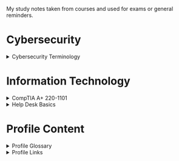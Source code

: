 My study notes taken from courses and used for exams or general reminders.

# Cybersecurity
<details> 
  <summary> Cybersecurity Terminology </summary>

- Jobs 
- Threats 
  - Threat Actors 
  - Types of Attacks 
  - Other 
- Defenses 
  - Automated 
  - Operations 
  - Frameworks & Standards 
- Tools 
  - Job Specific 
  - General 
  - Software
</details>

# Information Technology
<details> 
  <summary> CompTIA A+ 220-1101 </summary>
  
- Laptop Hardware 
- Laptop Displays 
- Connecting Mobile Device 
- Mobile Device Accessories 
- Cellular Standards 
- Mobile Device Connectivity 
- Mobile Device Configurations 
- Introduction to IP 
- Common Network Ports 
- Network Devices 
- Software Defined Networking 
- Wireless Network Standards 
- Wireless Network Technologies 
- Network Services 
- IPv4 and IPv6 
- Assigning IP Addresses 
- DNS Configuration 
- DNCP Configuration 
- VLANs and VPNS 
- Internet Connection Types 
- Network Types 
- Network Tools 
- Network Cables 
- Optical Fiber 
- 586A and 568B Colours 
- Peripheral Cables 
- Video Cables 
- SATA Device Cables 
- SCSI Device Cables 
- PATA Device Cables 
- Adapters and Converters 
- Copper Connectors 
- Fiber Connectors 
- An Overview of Memory 
- Memory Technologies 
- Storage Devices 
- RAID 
- Motherboard Form Factors 
- Motherboard Expansion Slots 
- Motherboard Connectors 
- Motherboard Compatibility 
- The BIOS 
- BIOS Settings 
- CPU Features 
- Expansion Cards 
- Cooling 
- Computer Power 
- Multifunction Devices 
- Laser Printers 
- Laser Printer Maintenance 
- Inkjet Printer 
- Inkjet Printer Maintenance 
- Thermal Printers 
- Thermal Printer Maintenance 
- Impact Printers 
- Impact Printer Maintenace 
- 3D Printers 
- Cloud Models 
- Cloud Characteristics 
- Client-side Virtualization 
- How to Troubleshoot 
- Troubleshooting Common Hardware Problems 
- Troubleshooting Storage Devices 
- Troubleshooting Video and Display Issues 
- Troubleshooting Mobile Devices 
- Troubleshooting Printers 
- Troubleshooting Networks 
</details>
  
<details> 
  <summary> Help Desk Basics </summary>
  
- Ticketing System 
  - How to Create a New Ticket 
  - How to Write Knowledge Base Documentation 
- Virtualization 
  - Hyper-V Usage 
- Remote Access 
  - How to remote in on Zoom 
- Active Directory 
  - Setup for Server 2019 
  - How to Add Users 
- Networking Terminology 
</details> 

# Profile Content
<details>
  <summary> Profile Glossary </summary>
  
- Programing Languages
  - Assembly
  - JavaScript
  - Python
  - SQL
  - TypeScript
  - Nix
- Markup Languages
  - HTML 5
  - Markdown
  - XML
- Serialization
  - JSON
  - YAML
- Styling
  - Bootstrap
  - CSS3
  - SASS
  - Tailwind CSS
- JavaScript Framework
  - Express.js
  - jQuery
  - Next.js
- JavaScript Runtime Environment
  - Node.js
- JavaScript Libraries
  - Kaboom.js
  - React.js
  - Redux.js
- JavaScript Bundlers
  - esbuild
  - webpack
- Cross-platform
  - Electron.js
  - React Native
- Python Libraries
  - Pandas
  - Pygame
- Package Mangers
  - NPM
  - PyPi
- Testing Frameworks
  - Jest
  - PyUnit
- Application Security Platform
  - LGTM
  - SNYK
- Version Control
  - Git
- Version Control System
  - GitHub
- Command-Line
  - GNU Bash
  - PowerShell
- Integrated Development Environment (IDE)
  - Pycharm
  - Replit
  - Virtual Studio Code
- Text Editor
  - GNU Nano
  - VIM
  - Visual Studio Code
- Interactive Computing Platform
  - Jupyter Notebook
- NoSQL Database
  - MongoDB
- Relational Database Management System
  - Microsoft SQL Server
  - MySQL
  - PostgreSQL
- Continuous Integration
  - Circle CI
  - GitHub Actions
  - Gradle
   - Jenkins
  - Travis CI
  - Webapp.io
- Container
  - Docker
- Container Orchestration
  - Kubernetes
- Configuration Management
  - Ansible
- Provisioning
  - Terraform
- Monitoring System
  - Nagios
  - Prometheus
- Log Management
  - Elastic Stack
- Distributed Tracing Tools
  - Jaeger
- Service Mesh
  - Istio
- Message-Broker
  - RabbitMQ
- Issue Tracking
  - Jira
  - Spiceworks
- Web Server
  - Nginx
- Virtualization
  - Hyper-V
  - VMware
- Project Management
  - Teamwork
  - ZenHub
- Customer Relationship Management
  - Salesforce
- Chat Based Collaboration
  - Microsoft Teams
  - Slack
  - Zoom
- Document Editor
  - Google Docs
  - LibreOffice
  - Microsoft Word
- Spreadsheet Editor
  - Google Sheets
  - Microsoft Excel
- Cloud Providers
  - Amazon Web Services
  - Google Cloud Platform
- VoIP Software
  - Discord
- Directory Service
  - Active Directory
- Web Browsers
  - Brave
  - Chrome
  - Firefox
  - Microsoft Edge
  - Safari
  - Tor
- Operating Systems
  - Android
  - Free BSD
  - iOS
  - Linux
  - MacOS
  - Windows
- Linux Distros
  - Kali Linux
  - REMnux
  - Tails
  - Ubuntu
- Security Information and Event Management
  - SolarWinds
- Security Orchestrated, Automation and Response (SOAR)
  - Splunk
- Intrusion Detection System
  - OSSEC
  - Security Onion
  - Snort
- Password Auditing
  - John the Ripper
- Web Vulnerability
  - Acunetix
  - Burp Suite
  - Nessus Professional
  - Nikto
  - ZAP
- Fingerprinting and Forensics Tool
  - p0f
- Encryption
  - TCPCrypt
- Firewalls
  - PfSense
- User Awareness Training Exercises
  - Gophish
- Penetration Testing
  - Aircrack-ng
  - Metasploit Framework
  - Nmap
  - OpenVAS
  - Shodan
  - Sqlmap
  - Wireshark
</details> 

<details>
  <summary> Profile Links </summary>

- Programing Languages
- Markup Languages 
- Serialization Languages
- Styling
- JavaScript Framework 
- JavaScript Runtime Environment
- JavaScript Libraries 
- JavaScript Bundlers
- Cross-platform
- Python Libraries 
- Package Mangers
- Testing Frameworks 
- Application Security Platform 
- Version Control 
- Version Control System 
- Command-Line
- Integrated Development Environment
- Text Editor
- Interactive Computing Platform
- NoSQL Database
- Relational Database Management System
- Continuous Integration  
- Container
- Container Orchestration
- Configuration Management
- Provisioning
- Monitoring System
- Log Management 
- Distributed Tracing Tools
- Service Mesh
- Message-Broker
- Issue Tracking
- Web Server
- Virtualization
- Project Management
- Customer Relationship Management
- Chat Based Collaboration
- Document Editor
- Spreadsheet Editor
- Cloud Providers
- VoIP Software
- Directory Service
- Web Browsers
- Operating Systems
- Linux Distros
- Security Information and Event Management
- Security Orchestrated, Automation and Response (SOAR)
- Intrusion Detection System
- Password Auditing
- Web Vulnerability
- Fingerprinting and Forensics Tool
- Encryption
- Firewalls
- User Awareness Training Exercises
- Penetration Testing
</details> 
